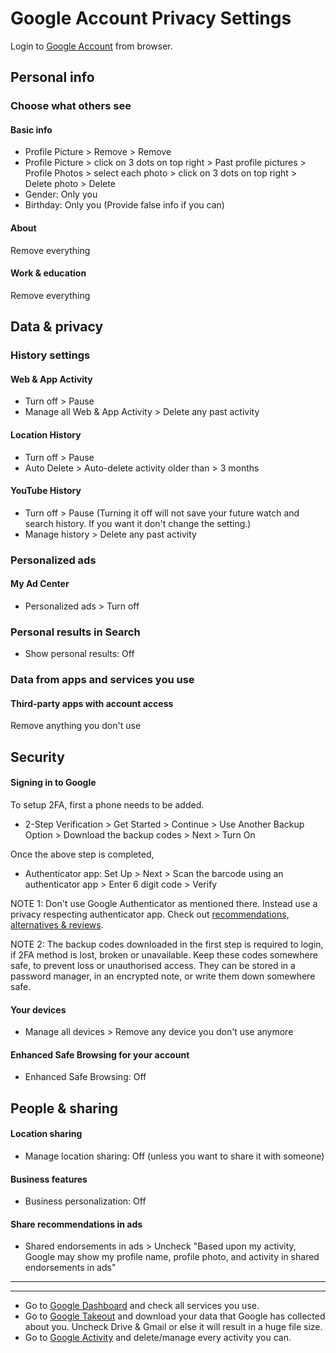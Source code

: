 # Google Account Privacy Settings

Login to [Google Account](https://myaccount.google.com) from browser.



## Personal info

### Choose what others see

#### Basic info
- Profile Picture > Remove > Remove
- Profile Picture > click on 3 dots on top right > Past profile pictures > Profile Photos > select each photo > click on 3 dots on top right > Delete photo > Delete
- Gender: Only you
- Birthday: Only you (Provide false info if you can)

#### About
Remove everything

#### Work & education
Remove everything



## Data & privacy


### History settings

#### Web & App Activity
- Turn off > Pause
- Manage all Web & App Activity > Delete any past activity

#### Location History
- Turn off > Pause
- Auto Delete > Auto-delete activity older than > 3 months

#### YouTube History
- Turn off > Pause (Turning it off will not save your future watch and search history. If you want it don't change the setting.)
- Manage history > Delete any past activity


### Personalized ads

#### My Ad Center
- Personalized ads > Turn off


### Personal results in Search
- Show personal results: Off


### Data from apps and services you use

#### Third-party apps with account access
Remove anything you don't use



## Security

#### Signing in to Google
To setup 2FA, first a phone needs to be added.
- 2-Step Verification > Get Started > Continue > Use Another Backup Option > Download the backup codes > Next > Turn On

Once the above step is completed, 
- Authenticator app: Set Up > Next > Scan the barcode using an authenticator app > Enter 6 digit code > Verify

NOTE 1: Don't use Google Authenticator as mentioned there. Instead use a privacy respecting authenticator app. Check out [recommendations, alternatives & reviews](https://github.com/the-weird-aquarian/privacy-settings#recommendations-alternatives--reviews).

NOTE 2: The backup codes downloaded in the first step is required to login, if 2FA method is lost, broken or unavailable. Keep these codes somewhere safe, to prevent loss or unauthorised access. They can be stored in a password manager, in an encrypted note, or write them down somewhere safe.

#### Your devices
- Manage all devices > Remove any device you don't use anymore

#### Enhanced Safe Browsing for your account
- Enhanced Safe Browsing: Off



## People & sharing

#### Location sharing
- Manage location sharing: Off (unless you want to share it with someone)

#### Business features
- Business personalization: Off

#### Share recommendations in ads
- Shared endorsements in ads > Uncheck "Based upon my activity, Google may show my profile name, profile photo, and activity in shared endorsements in ads"



---
---



- Go to [Google Dashboard](https://myaccount.google.com/dashboard) and check all services you use.
- Go to [Google Takeout](https://takeout.google.com/?continue=https://myaccount.google.com/dashboard) and download your data that Google has collected about you. Uncheck Drive & Gmail or else it will result in a huge file size.
- Go to [Google Activity](https://myactivity.google.com/more-activity?continue=https%3A%2F%2Fmyactivity.google.com%2Fmyactivity) and delete/manage every activity you can.
